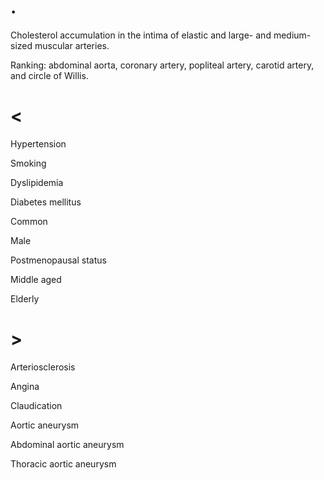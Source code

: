 # .

Cholesterol accumulation in the intima of elastic and large- and medium-sized muscular arteries.

Ranking: abdominal aorta, coronary artery, popliteal artery, carotid artery, and circle of Willis.

# <

Hypertension

Smoking

Dyslipidemia

Diabetes mellitus

Common

Male

Postmenopausal status

Middle aged

Elderly

# >

Arteriosclerosis

Angina

Claudication

Aortic aneurysm

Abdominal aortic aneurysm

Thoracic aortic aneurysm
